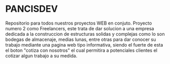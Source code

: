 # PANCISDEV
Repositorio para todos nuestros proyectos WEB en conjuto.
Proyecto numero 2 como Freelancers, este trata de dar solucion a una empresa dedicada a la construccion
de estructuras solidas y complejas como lo son bodegas de almacenaje, medias lunas, entre otras para dar
conocer su trabajo mediante una pagina web tipo informativa, siendo el fuerte de esta el boton "cotiza
con nosotros" el cual permitira a potenciales clientes el cotizar algun trabajo a su medida.
